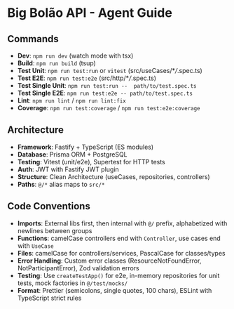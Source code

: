 # Big Bolão API - Agent Guide

## Commands

- **Dev**: `npm run dev` (watch mode with tsx)
- **Build**: `npm run build` (tsup)
- **Test Unit**: `npm run test:run` or `vitest` (src/useCases/\*_/_.spec.ts)
- **Test E2E**: `npm run test:e2e` (src/http/\*_/_.spec.ts)
- **Test Single Unit**: `npm run test:run --  path/to/test.spec.ts`
- **Test Single E2E**: `npm run test:e2e -- path/to/test.spec.ts`
- **Lint**: `npm run lint` / `npm run lint:fix`
- **Coverage**: `npm run test:coverage` / `npm run test:e2e:coverage`

## Architecture

- **Framework**: Fastify + TypeScript (ES modules)
- **Database**: Prisma ORM + PostgreSQL
- **Testing**: Vitest (unit/e2e), Supertest for HTTP tests
- **Auth**: JWT with Fastify JWT plugin
- **Structure**: Clean Architecture (useCases, repositories, controllers)
- **Paths**: `@/*` alias maps to `src/*`

## Code Conventions

- **Imports**: External libs first, then internal with `@/` prefix, alphabetized with newlines between groups
- **Functions**: camelCase controllers end with `Controller`, use cases end with `UseCase`
- **Files**: camelCase for controllers/services, PascalCase for classes/types
- **Error Handling**: Custom error classes (ResourceNotFoundError, NotParticipantError), Zod validation errors
- **Testing**: Use `createTestApp()` for e2e, in-memory repositories for unit tests, mock factories in `@/test/mocks/`
- **Format**: Prettier (semicolons, single quotes, 100 chars), ESLint with TypeScript strict rules
